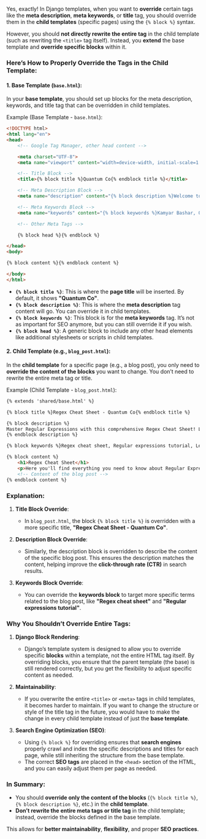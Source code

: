 Yes, exactly! In Django templates, when you want to **override** certain tags like the **meta description**, **meta keywords**, or **title** tag, you should override them in the **child templates** (specific pages) using the `{% block %}` syntax. 

However, you should **not directly rewrite the entire tag** in the child template (such as rewriting the `<title>` tag itself). Instead, you **extend** the base template and **override specific blocks** within it.

### Here’s How to Properly Override the Tags in the Child Template:

#### 1. **Base Template (`base.html`)**:
In your **base template**, you should set up blocks for the meta description, keywords, and title tag that can be overridden in child templates.

Example (Base Template - `base.html`):
```html
<!DOCTYPE html>
<html lang="en">
<head>
    <!-- Google Tag Manager, other head content -->

    <meta charset="UTF-8">
    <meta name="viewport" content="width=device-width, initial-scale=1.0">

    <!-- Title Block -->
    <title>{% block title %}Quantum Co{% endblock title %}</title>

    <!-- Meta Description Block -->
    <meta name="description" content="{% block description %}Welcome to Quantum Co, a website by Kamyar Bashar, offering expertise in Full-Stack Development and AI solutions.{% endblock description %}" />

    <!-- Meta Keywords Block -->
    <meta name="keywords" content="{% block keywords %}Kamyar Bashar, Quantum Co, Full Stack Developer, Software Engineering, AI, Web Development{% endblock keywords %}" />

    <!-- Other Meta Tags -->

    {% block head %}{% endblock %}

</head>
<body>

{% block content %}{% endblock content %}

</body>
</html>
```

- **`{% block title %}`**: This is where the **page title** will be inserted. By default, it shows **"Quantum Co"**.
- **`{% block description %}`**: This is where the **meta description** tag content will go. You can override it in child templates.
- **`{% block keywords %}`**: This block is for the **meta keywords** tag. It’s not as important for SEO anymore, but you can still override it if you wish.
- **`{% block head %}`**: A generic block to include any other head elements like additional stylesheets or scripts in child templates.

#### 2. **Child Template (e.g., `blog_post.html`)**:
In the **child template** for a specific page (e.g., a blog post), you only need to **override the content of the blocks** you want to change. You don’t need to rewrite the entire meta tag or title.

Example (Child Template - `blog_post.html`):
```html
{% extends 'shared/base.html' %}

{% block title %}Regex Cheat Sheet - Quantum Co{% endblock title %}

{% block description %}
Master Regular Expressions with this comprehensive Regex Cheat Sheet! Learn basics, advanced syntax, quantifiers, character classes, and practical examples for developers and data analysts.
{% endblock description %}

{% block keywords %}Regex cheat sheet, Regular expressions tutorial, Learn regex, Regex for developers, Regex syntax guide{% endblock keywords %}

{% block content %}
    <h1>Regex Cheat Sheet</h1>
    <p>Here you'll find everything you need to know about Regular Expressions...</p>
    <!-- Content of the blog post -->
{% endblock content %}
```

### Explanation:
1. **Title Block Override**:
   - In `blog_post.html`, the block `{% block title %}` is overridden with a more specific title, **"Regex Cheat Sheet - Quantum Co"**.
   
2. **Description Block Override**:
   - Similarly, the description block is overridden to describe the content of the specific blog post. This ensures the description matches the content, helping improve the **click-through rate (CTR)** in search results.

3. **Keywords Block Override**:
   - You can override the **keywords block** to target more specific terms related to the blog post, like **"Regex cheat sheet"** and **"Regular expressions tutorial"**.

### Why You Shouldn’t Override Entire Tags:

1. **Django Block Rendering**:
   - Django’s template system is designed to allow you to override specific **blocks** within a template, not the entire HTML tag itself. By overriding blocks, you ensure that the parent template (the base) is still rendered correctly, but you get the flexibility to adjust specific content as needed.
   
2. **Maintainability**:
   - If you overwrite the entire `<title>` or `<meta>` tags in child templates, it becomes harder to maintain. If you want to change the structure or style of the title tag in the future, you would have to make the change in every child template instead of just the **base template**.

3. **Search Engine Optimization (SEO)**:
   - Using `{% block %}` for overriding ensures that **search engines** properly crawl and index the specific descriptions and titles for each page, while still inheriting the structure from the base template.
   - The correct **SEO tags** are placed in the `<head>` section of the HTML, and you can easily adjust them per page as needed.

### In Summary:
- You should **override only the content of the blocks** (`{% block title %}`, `{% block description %}`, etc.) in the **child template**.
- **Don’t rewrite the entire meta tags or title tag** in the child template; instead, override the blocks defined in the base template.
  
This allows for **better maintainability**, **flexibility**, and proper **SEO practices**.